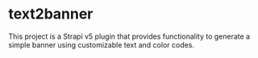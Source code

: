 # text2banner
This project is a Strapi v5 plugin that provides functionality to generate a simple banner using customizable text and color codes.


